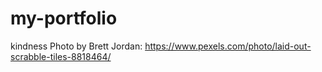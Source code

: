# my-portfolio

kindness Photo by Brett Jordan: https://www.pexels.com/photo/laid-out-scrabble-tiles-8818464/
